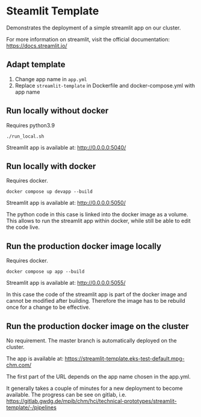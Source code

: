 # Steamlit Template

Demonstrates the deployment of a simple streamlit app on our cluster.

For more information on streamlit, visit the official documentation:
https://docs.streamlit.io/

## Adapt template

1. Change app name in `app.yml`
2. Replace `streamlit-template` in Dockerfile and docker-compose.yml with app
   name

## Run locally without docker

Requires python3.9

```
./run_local.sh
```

Streamlit app is available at: http://0.0.0.0:5040/

## Run locally with docker

Requires docker.

```
docker compose up devapp --build
```

Streamlit app is available at: http://0.0.0.0:5050/

The python code in this case is linked into the docker image as a volume.
This allows to run the streamlit app within docker, while still be able to edit
the code live.

## Run the production docker image locally

Requires docker.

```
docker compose up app --build
```

Streamlit app is available at: http://0.0.0.0:5055/

In this case the code of the streamlit app is part of the docker image and
cannot be modified after building. Therefore the image has to be rebuild once
for a change to be effective.

## Run the production docker image on the cluster

No requirement. The master branch is automatically deployed on the cluster.

The app is available at:
https://streamlit-template.eks-test-default.mpg-chm.com/

The first part of the URL depends on the app name chosen in the app.yml.

It generally takes a couple of minutes for a new deployment to become available.
The progress can be see on gitlab, i.e.
https://gitlab.gwdg.de/mpib/chm/hci/technical-prototypes/streamlit-template/-/pipelines
